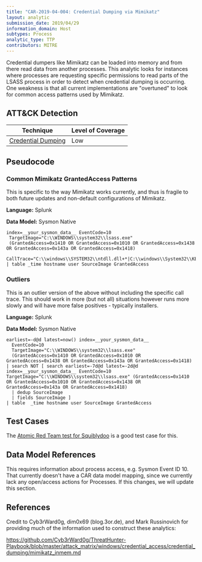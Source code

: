 ```yaml
---
title: "CAR-2019-04-004: Credential Dumping via Mimikatz"
layout: analytic
submission_date: 2019/04/29
information_domain: Host
subtypes: Process
analytic_type: TTP
contributors: MITRE
---
```


Credential dumpers like Mimikatz can be loaded into memory and from there read data from another processes. This analytic looks for instances where processes are requesting specific permissions to read parts of the LSASS process in order to detect when credential dumping is occurring. One weakness is that all current implementations are "overtuned" to look for common access patterns used by Mimikatz.
## ATT&CK Detection

|Technique |Level of Coverage |
|---|---|
|[Credential Dumping](https://attack.mitre.org/techniques/1003/)|Low|


## Pseudocode

### Common Mimikatz GrantedAccess Patterns

This is specific to the way Mimikatz works currently, and thus is fragile to both future updates and non-default configurations of Mimikatz.

**Language:** Splunk

**Data Model:** Sysmon Native

```spl
index=__your_sysmon_data__ EventCode=10 
 TargetImage="C:\\WINDOWS\\system32\\lsass.exe"
 (GrantedAccess=0x1410 OR GrantedAccess=0x1010 OR GrantedAccess=0x1438 OR GrantedAccess=0x143a OR GrantedAccess=0x1418)
 CallTrace="C:\\windows\\SYSTEM32\\ntdll.dll+*|C:\\windows\\System32\\KERNELBASE.dll+20edd|UNKNOWN(*)" 
| table _time hostname user SourceImage GrantedAccess
```

### Outliers

This is an outlier version of the above without including the specific call trace. This should work in more (but not all) situations however runs more slowly and will have more false positives - typically installers.

**Language:** Splunk 

**Data Model:** Sysmon Native

```spl
earliest=-d@d latest=now() index=__your_sysmon_data__
  EventCode=10
  TargetImage="C:\\WINDOWS\\system32\\lsass.exe"
  (GrantedAccess=0x1410 OR GrantedAccess=0x1010 OR GrantedAccess=0x1438 OR GrantedAccess=0x143a OR GrantedAccess=0x1418) 
| search NOT [ search earliest=-7d@d latest=-2d@d index=__your_sysmon_data__ EventCode=10 TargetImage="C:\\WINDOWS\\system32\\lsass.exe" (GrantedAccess=0x1410 OR GrantedAccess=0x1010 OR GrantedAccess=0x1438 OR GrantedAccess=0x143a OR GrantedAccess=0x1418) 
  | dedup SourceImage 
  | fields SourceImage ]
| table  _time hostname user SourceImage GrantedAccess
```

 
## Test Cases

The [Atomic Red Team test for Squiblydoo](https://github.com/redcanaryco/atomic-red-team/blob/master/atomics/T1117/T1117.md#atomic-test-2---regsvr32-remote-com-scriptlet-execution) is a good test case for this.

## Data Model References

This requires information about process access, e.g. Sysmon Event ID 10. That currently doesn't have a CAR data model mapping, since we currently lack any open/access actions for Processes. If this changes, we will update this section.

## References

Credit to Cyb3rWard0g, dim0x69 (blog.3or.de), and Mark Russinovich for providing much of the information used to construct these analytics:

https://github.com/Cyb3rWard0g/ThreatHunter-Playbook/blob/master/attack_matrix/windows/credential_access/credential_dumping/mimikatz_inmem.md
